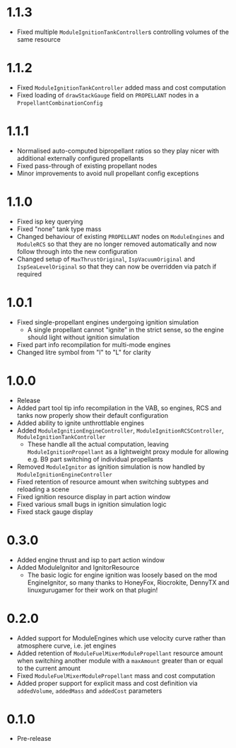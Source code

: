 # 1.1.3
- Fixed multiple `ModuleIgnitionTankController`s controlling volumes of the same resource
# 1.1.2
- Fixed `ModuleIgnitionTankController` added mass and cost computation
- Fixed loading of `drawStackGauge` field on `PROPELLANT` nodes in a `PropellantCombinationConfig`
# 1.1.1
- Normalised auto-computed bipropellant ratios so they play nicer with additional externally configured propellants
- Fixed pass-through of existing propellant nodes
- Minor improvements to avoid null propellant config exceptions
# 1.1.0
- Fixed isp key querying
- Fixed "none" tank type mass
- Changed behaviour of existing `PROPELLANT` nodes on `ModuleEngines` and `ModuleRCS` so that they are no longer removed automatically and now follow through into the new configuration
- Changed setup of `MaxThrustOriginal`, `IspVacuumOriginal` and `IspSeaLevelOriginal` so that they can now be overridden via patch if required
# 1.0.1
- Fixed single-propellant engines undergoing ignition simulation
  - A single propellant cannot "ignite" in the strict sense, so the engine should light without ignition simulation
- Fixed part info recompilation for multi-mode engines
- Changed litre symbol from "l" to "L" for clarity
# 1.0.0
- Release
- Added part tool tip info recompilation in the VAB, so engines, RCS and tanks now properly show their default configuration
- Added ability to ignite unthrottlable engines
- Added `ModuleIgnitionEngineController`, `ModuleIgnitionRCSController`, `ModuleIgnitionTankController`
  - These handle all the actual computation, leaving `ModuleIgnitionPropellant` as a lightweight proxy module for allowing e.g. B9 part switching of individual propellants
- Removed `ModuleIgnitor` as ignition simulation is now handled by `ModuleIgnitionEngineController`
- Fixed retention of resource amount when switching subtypes and reloading a scene
- Fixed ignition resource display in part action window
- Fixed various small bugs in ignition simulation logic
- Fixed stack gauge display
# 0.3.0
- Added engine thrust and isp to part action window
- Added ModuleIgnitor and IgnitorResource
  - The basic logic for engine ignition was loosely based on the mod EngineIgnitor, so many thanks to HoneyFox, Riocrokite, DennyTX and linuxgurugamer for their work on that plugin!
# 0.2.0
- Added support for ModuleEngines which use velocity curve rather than atmosphere curve, i.e. jet engines
- Added retention of `ModuleFuelMixerModulePropellant` resource amount when switching another module with a `maxAmount` greater than or equal to the current amount
- Fixed `ModuleFuelMixerModulePropellant` mass and cost computation
- Added proper support for explicit mass and cost definition via `addedVolume`, `addedMass` and `addedCost` parameters
# 0.1.0
- Pre-release
